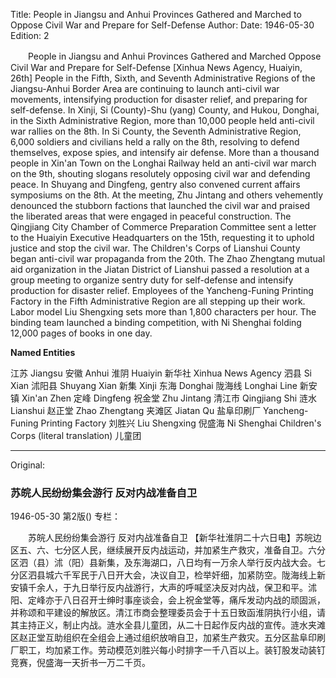Title: People in Jiangsu and Anhui Provinces Gathered and Marched to Oppose Civil War and Prepare for Self-Defense
Author:
Date: 1946-05-30
Edition: 2

　　People in Jiangsu and Anhui Provinces Gathered and Marched
    Oppose Civil War and Prepare for Self-Defense
    [Xinhua News Agency, Huaiyin, 26th] People in the Fifth, Sixth, and Seventh Administrative Regions of the Jiangsu-Anhui Border Area are continuing to launch anti-civil war movements, intensifying production for disaster relief, and preparing for self-defense. In Xinji, Si (County)-Shu (yang) County, and Hukou, Donghai, in the Sixth Administrative Region, more than 10,000 people held anti-civil war rallies on the 8th. In Si County, the Seventh Administrative Region, 6,000 soldiers and civilians held a rally on the 8th, resolving to defend themselves, expose spies, and intensify air defense. More than a thousand people in Xin'an Town on the Longhai Railway held an anti-civil war march on the 9th, shouting slogans resolutely opposing civil war and defending peace. In Shuyang and Dingfeng, gentry also convened current affairs symposiums on the 8th. At the meeting, Zhu Jintang and others vehemently denounced the stubborn factions that launched the civil war and praised the liberated areas that were engaged in peaceful construction. The Qingjiang City Chamber of Commerce Preparation Committee sent a letter to the Huaiyin Executive Headquarters on the 15th, requesting it to uphold justice and stop the civil war. The Children's Corps of Lianshui County began anti-civil war propaganda from the 20th. The Zhao Zhengtang mutual aid organization in the Jiatan District of Lianshui passed a resolution at a group meeting to organize sentry duty for self-defense and intensify production for disaster relief. Employees of the Yancheng-Funing Printing Factory in the Fifth Administrative Region are all stepping up their work. Labor model Liu Shengxing sets more than 1,800 characters per hour. The binding team launched a binding competition, with Ni Shenghai folding 12,000 pages of books in one day.



**Named Entities**


江苏    Jiangsu
安徽    Anhui
淮阴    Huaiyin
新华社  Xinhua News Agency
泗县    Si Xian
沭阳县  Shuyang Xian
新集    Xinji
东海    Donghai
陇海线  Longhai Line
新安镇  Xin'an Zhen
定峰    Dingfeng
祝金堂  Zhu Jintang
清江市  Qingjiang Shi
涟水    Lianshui
赵正堂  Zhao Zhengtang
夹滩区  Jiatan Qu
盐阜印刷厂    Yancheng-Funing Printing Factory
刘胜兴  Liu Shengxing
倪盛海  Ni Shenghai
Children's Corps (literal translation) 儿童团



<hr /> 

Original: 


### 苏皖人民纷纷集会游行  反对内战准备自卫

1946-05-30
第2版()
专栏：

　　苏皖人民纷纷集会游行
    反对内战准备自卫
    【新华社淮阴二十六日电】苏皖边区五、六、七分区人民，继续展开反内战运动，并加紧生产救灾，准备自卫。六分区泗（县）沭（阳）县新集，及东海湖口，八日均有一万余人举行反内战大会。七分区泗县城六千军民于八日开大会，决议自卫，检举奸细，加紧防空。陇海线上新安镇千余人，于九日举行反内战游行，大声的呼喊坚决反对内战，保卫和平。沭阳、定峰亦于八日召开士绅时事座谈会，会上祝金堂等，痛斥发动内战的顽固派，并称颂和平建设的解放区。清江市商会整理委员会于十五日致函淮阴执行小组，请其主持正义，制止内战。涟水全县儿童团，从二十日起作反内战的宣传。涟水夹滩区赵正堂互助组织在全组会上通过组织放哨自卫，加紧生产救灾。五分区盐阜印刷厂职工，均加紧工作。劳动模范刘胜兴每小时排字一千八百以上。装钉股发动装钉竞赛，倪盛海一天折书一万二千页。
